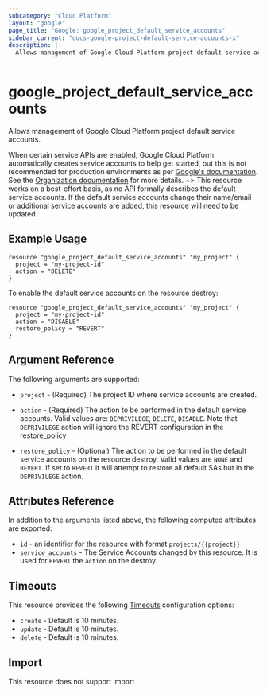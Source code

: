 ```yaml
---
subcategory: "Cloud Platform"
layout: "google"
page_title: "Google: google_project_default_service_accounts"
sidebar_current: "docs-google-project-default-service-accounts-x"
description: |-
  Allows management of Google Cloud Platform project default service accounts.
---
```


# google_project_default_service_accounts

Allows management of Google Cloud Platform project default service accounts.

When certain service APIs are enabled, Google Cloud Platform automatically creates service accounts to help get started, but
this is not recommended for production environments as per [Google's documentation](https://cloud.google.com/iam/docs/service-accounts#default).
See the [Organization documentation](https://cloud.google.com/resource-manager/docs/quickstarts) for more details.
~> This resource works on a best-effort basis, as no API formally describes the default service accounts. If the default service accounts change their name/email or additional service accounts are added, this resource will need to be updated.

## Example Usage

```hcl
resource "google_project_default_service_accounts" "my_project" {
  project = "my-project-id"
  action = "DELETE"
}
```

To enable the default service accounts on the resource destroy:

```hcl
resource "google_project_default_service_accounts" "my_project" {
  project = "my-project-id"
  action = "DISABLE"
  restore_policy = "REVERT"
}

```

## Argument Reference

The following arguments are supported:

- `project` - (Required) The project ID where service accounts are created.

- `action` - (Required) The action to be performed in the default service accounts. Valid values are: `DEPRIVILEGE`, `DELETE`, `DISABLE`. Note that `DEPRIVILEGE` action will ignore the REVERT configuration in the restore_policy

- `restore_policy` - (Optional) The action to be performed in the default service accounts on the resource destroy. Valid values are `NONE` and `REVERT`. If set to `REVERT` it will attempt to restore all default SAs but in the `DEPRIVILEGE` action.

## Attributes Reference

In addition to the arguments listed above, the following computed attributes are
exported:

- `id` - an identifier for the resource with format `projects/{{project}}`
- `service_accounts` - The Service Accounts changed by this resource. It is used for `REVERT` the `action` on the destroy.

## Timeouts

This resource provides the following
[Timeouts](/docs/configuration/resources.html#timeouts) configuration options:

- `create` - Default is 10 minutes.
- `update` - Default is 10 minutes.
- `delete` - Default is 10 minutes.

## Import

This resource does not support import
